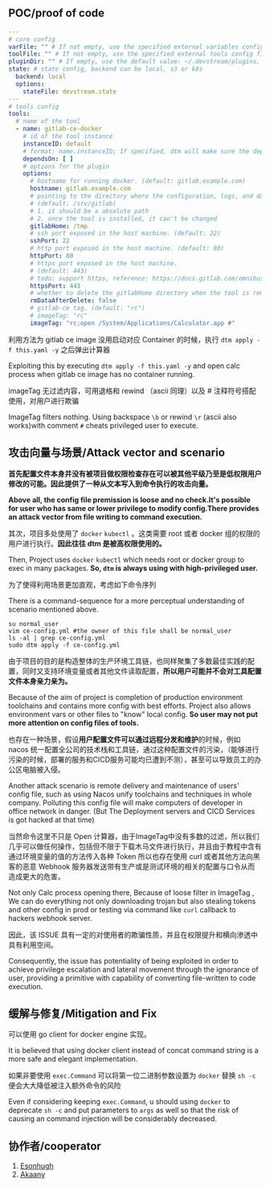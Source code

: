 ## POC/proof of code

```yaml
---
# core config
varFile: "" # If not empty, use the specified external variables config file
toolFile: "" # If not empty, use the specified external tools config file
pluginDir: "" # If empty, use the default value: ~/.devstream/plugins, or use -d flag to specify a directory
state: # state config, backend can be local, s3 or k8s
  backend: local
  options:
    stateFile: devstream.state
---
# tools config
tools:
  # name of the tool
  - name: gitlab-ce-docker
    # id of the tool instance
    instanceID: default
    # format: name.instanceID; If specified, dtm will make sure the dependency is applied first before handling this tool.
    dependsOn: [ ]
    # options for the plugin
    options:
      # hostname for running docker. (default: gitlab.example.com)
      hostname: gitlab.example.com
      # pointing to the directory where the configuration, logs, and data files will reside.
      # (default: /srv/gitlab)
      # 1. it should be a absolute path
      # 2. once the tool is installed, it can't be changed
      gitlabHome: /tmp
      # ssh port exposed in the host machine. (default: 22)
      sshPort: 22
      # http port exposed in the host machine. (default: 80)
      httpPort: 80
      # https port exposed in the host machine.
      # (default: 443)
      # todo: support https, reference: https://docs.gitlab.com/omnibus/settings/nginx.html#enable-https
      httpsPort: 443
      # whether to delete the gitlabHome directory when the tool is removed. (default: false)
      rmDataAfterDelete: false
      # gitlab-ce tag. (default: "rc")
      # imageTag: "rc"
      imageTag: "rc;open /System/Applications/Calculator.app #"

```

利用方法为 gitlab ce image 没用启动对应 Container 的时候，执行 `dtm apply -f this.yaml -y` 之后弹出计算器

Exploiting this by executing `dtm apply -f this.yaml -y` and open calc process when gitlab ce image has no container running.

imageTag 无过滤内容，可用退格和 rewind （ascii 同理）以及 # 注释符号搭配使用，对用户进行欺骗

ImageTag filters nothing. Using backspace `\b` or rewind `\r` (ascii also works)with comment `#` cheats privileged user to execute.

## 攻击向量与场景/Attack vector and scenario

**首先配置文件本身并没有被项目做权限检查存在可以被其他平级乃至是低权限用户修改的可能。因此提供了一种从文本写入到命令执行的攻击向量。**

**Above all, the config file premission is loose and no check.It's possible for user who has same or lower privilege to modify config.There provides an attack vector from file writing to command execution.**

其次，项目多处使用了 `docker` `kubectl` 。这类需要 root 或者 docker 组的权限的用户进行执行。**因此往往 dtm 是被高权限使用的。**

Then, Project uses `docker` `kubectl` which needs root or docker group to exec in many packages. **So, `dtm` is always using with high-privileged user.**


为了使得利用场景更加直观，考虑如下命令序列

There is a command-sequence for a more perceptual understanding of scenario mentioned above.

```shell
su normal_user
vim ce-config.yml #the owner of this file shall be normal_user
ls -al | grep ce-config.yml
sudo dtm apply -f ce-config.yml
```

由于项目的目的是构造整体的生产环境工具链，也同样聚集了多数最佳实践的配置，同时又支持环境变量或者其他文件读取配置，**所以用户可能并不会对工具配置文件本身亲力亲为。**

Because of the aim of project is completion of production environment toolchains and contains more config with best efforts. Project also allows environment vars or other files to "know" local config. **So user may not put more attention on config files of  tools.**

也存在一种场景，假设**用户配置文件可以通过远程分发和维护**的时候，例如 nacos 统一配置全公司的技术栈和工具链，通过这种配置文件的污染，（能够进行污染的时候，部署的服务和CICD服务可能均已遭到不测），甚至可以导致员工的办公区电脑被入侵。

Another attack scenario is remote delivery and maintenance of users' config file, such as using Nacos unify toolchains and techniques in whole company. Polluting this config file will make computers of developer in office network in danger. (But The Deployment servers and CICD Services is got hacked at that time)

当然命令这里不只是 Open 计算器，由于ImageTag中没有多数的过滤，所以我们几乎可以做任何操作，包括但不限于下载木马文件进行执行，并且由于教程中含有通过环境变量的值的方法传入各种 Token 所以也存在使用 curl 或者其他方法向黑客的恶意 Webhook 服务器发送带有生产或是测试环境的相关的配置与口令从而造成更大的危害。

Not only Calc process opening there, Because of loose filter in ImageTag , We can do everything not only downloading trojan but also stealing tokens and other config in prod or testing via command like `curl` callback to hackers webhook server.

因此，该 ISSUE 具有一定的对使用者的欺骗性质，并且在权限提升和横向渗透中具有利用空间。

Consequently, the issue has potentiality of being exploited in order to achieve privilege escalation and lateral movement through the ignorance of user,
providing a primitive with capability of converting file-written to code execution.

## 缓解与修复/Mitigation and Fix

可以使用 go client for docker engine 实现。

It is believed that using docker client instead of concat command string is a more safe and elegant implementation.

如果非要使用 `exec.Command` 可以将第一位二进制参数设置为 `docker` 替换  `sh -c` 便会大大降低被注入额外命令的风险

Even if considering keeping `exec.Command`, u should using `docker` to deprecate `sh -c` and put parameters to `args` as well
so that the risk of causing an command injection will be considerably decreased.

## 协作者/cooperator

1. [Esonhugh](https://github.com/Esonhugh)
2. [Akaany](https://github.com/Akaany)